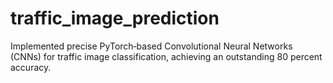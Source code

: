# traffic_image_prediction
Implemented precise PyTorch‑based Convolutional Neural Networks (CNNs) for traffic image classification, achieving an outstanding 80 percent accuracy.
